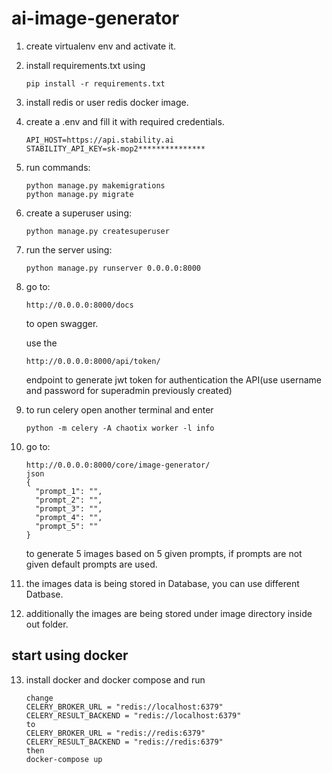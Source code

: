 # ai-image-generator
1. create virtualenv env and activate it.
2. install requirements.txt using
   ```
   pip install -r requirements.txt
   ```
5. install redis or user redis docker image.
6. create a .env and fill it with required credentials.
   ```
   API_HOST=https://api.stability.ai
   STABILITY_API_KEY=sk-mop2***************
   ```
9. run commands:
    ```
   python manage.py makemigrations
   python manage.py migrate
    ```
11. create a superuser using:
    ```
    python manage.py createsuperuser
    ```
13. run the server using:
    ```
    python manage.py runserver 0.0.0.0:8000
    ```
15. go to:
    ```
    http://0.0.0.0:8000/docs
    ```
    to open swagger.
    
    use the
    ```
    http://0.0.0.0:8000/api/token/
    ```
    endpoint to generate jwt token for authentication the API(use username and password for superadmin previously created)
16. to run celery open another terminal and enter
    ```
    python -m celery -A chaotix worker -l info
    ```
18. go to:
    ```
    http://0.0.0.0:8000/core/image-generator/
    json
    {
      "prompt_1": "",
      "prompt_2": "",
      "prompt_3": "",
      "prompt_4": "",
      "prompt_5": ""
    }
    ```
    to generate 5 images based on 5 given prompts, if prompts are not given default prompts are used.
19. the images data is being stored in Database, you can use different Datbase.
20. additionally the images are being stored under image directory inside out folder.

## start using docker
13. install docker and docker compose and run
    ```
    change 
    CELERY_BROKER_URL = "redis://localhost:6379"
    CELERY_RESULT_BACKEND = "redis://localhost:6379"
    to
    CELERY_BROKER_URL = "redis://redis:6379"
    CELERY_RESULT_BACKEND = "redis://redis:6379"
    then
    docker-compose up
    ```

